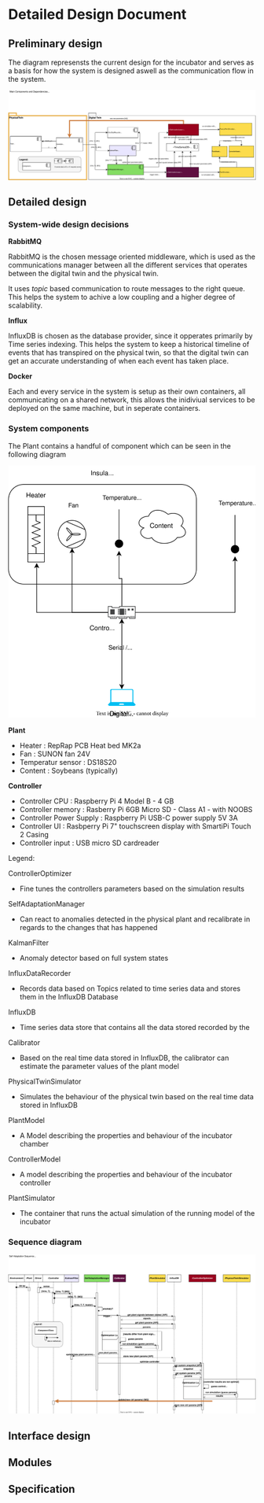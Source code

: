 # Detailed Design Document

## Preliminary design
The diagram represensts the current design for the incubator and serves as a basis for how the system is designed aswell as the communication flow in the system.

![Alt text](../../software/docs/images/L1_main_dependencies.svg)
## Detailed design
### System-wide design decisions
**RabbitMQ**

RabbitMQ is the chosen message oriented middleware, which is used as the communications manager between all the different services that operates between the digital twin and the physical twin. 

It uses *topic* based communication to route messages to the right queue. This helps the system to achive a low coupling and a higher degree of scalability.

**Influx**

InfluxDB is chosen as the database provider, since it opperates primarily by Time series indexing. This helps the system to keep a historical timeline of events that has transpired on the physical twin, so that the digital twin can get an accurate understanding of when each event has taken place. 

**Docker**

Each and every service in the system is setup as their own containers, all communicating on a shared network, this allows the inidiviual services to be deployed on the same machine, but in seperate containers. 


### System components

The Plant contains a handful of component which can be seen in the following diagram 

![Incubator components](../../figures/system.svg)

**Plant**

* Heater : RepRap PCB Heat bed MK2a
* Fan : SUNON fan 24V
* Temperatur sensor : DS18S20
* Content : Soybeans (typically)

**Controller**

* Controller CPU : Raspberry Pi 4 Model B - 4 GB
* Controller memory : Rasberry Pi 6GB Micro SD - Class A1 - with NOOBS
* Controller Power Supply : Raspberry Pi USB-C power supply 5V 3A
* Controller UI : Rasbperry Pi 7" touchscreen display with SmartiPi Touch 2 Casing
* Controller input : USB micro SD cardreader

Legend:

ControllerOptimizer
- Fine tunes the controllers parameters based on the simulation results

SelfAdaptationManager
- Can react to anomalies detected in the physical plant and recalibrate in regards to the changes that has happened

KalmanFilter
- Anomaly detector based on full system states

InfluxDataRecorder
- Records data based on Topics related to time series data and stores them in the InfluxDB Database

InfluxDB
 - Time series data store that contains all the data stored recorded by the 

Calibrator
- Based on the real time data stored in InfluxDB, the calibrator can estimate the parameter values of the plant model

PhysicalTwinSimulator
-  Simulates the behaviour of the physical twin based on the real time data stored in InfluxDB

PlantModel
- A Model describing the properties and behaviour of the incubator chamber

ControllerModel
- A model describing the properties and behaviour of the incubator controller

PlantSimulator
- The container that runs the actual simulation of the running model of the incubator

### Sequence diagram
![Alt text](../../software/docs/images/self_adaptation_sequence.svg)

## Interface design
## Modules
## Specification
